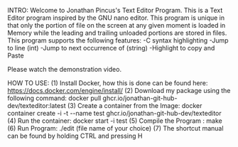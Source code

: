 INTRO:
Welcome to Jonathan Pincus's Text Editor Program.
This is a Text Editor program inspired by the GNU nano editor. This program is unique in that only the portion of file on the screen at any given moment is loaded in Memory while the leading and trailing unloaded portions are stored in files. This program supports the following features:
	-C syntax highlighting
	-Jump to line (int)
	-Jump to next occurrence of (string)
	-Highlight to copy and Paste

Please watch the demonstration video.

 
HOW TO USE:
(1) Install Docker, how this is done can be found here: https://docs.docker.com/engine/install/
(2) Download my package using the following command: docker pull ghcr.io/jonathan-git-hub-dev/texteditor:latest
(3) Create a container from the Image: docker container create -i -t --name test ghcr.io/jonathan-git-hub-dev/texteditor
(4) Run the container: docker start -i test
(5) Compile the Program : make
(6) Run Program: ./edit (file name of your choice)
(7) The shortcut manual can be found by holding CTRL and pressing H
